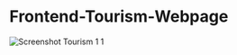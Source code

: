 # Frontend-Tourism-Webpage
![Screenshot Tourism 1 1](https://github.com/user-attachments/assets/b04fb078-66a9-4631-ba3f-786be708e90d)

